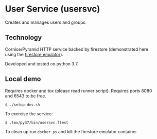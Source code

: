 # User Service (usersvc)

Creates and manages users and groups.

## Technology

Cornice/Pyramid HTTP service backed by firestore (demonstrated here using the [firestore emulator](https://hub.docker.com/r/mtlynch/firestore-emulator)).

Developed and tested on python 3.7.

## Local demo

Requires docker and tox (please read runner script). Requires ports 8080 and 6543 to be free.

```
$ ./setup-dev.sh
```

To exercise the service:

``` sh
$ .tox/py37/bin/usersvc.ftest
```

To clean up run `docker ps` and kill the firestore emulator container
